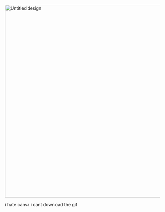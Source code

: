 <img width="726" height="626" alt="Untitled design" src="https://github.com/user-attachments/assets/0b6d20be-67e4-4926-9d68-f23ac559e903" />

i hate canva i cant download the gif

